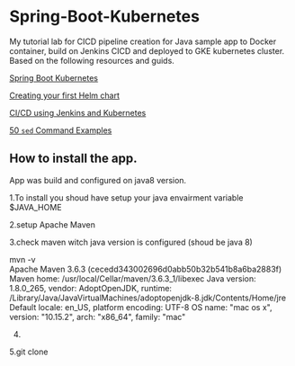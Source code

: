 # Spring-Boot-Kubernetes
My tutorial lab for CICD pipeline creation for Java sample app to Docker container, build on Jenkins  CICD and deployed to GKE kubernetes cluster.
Based on the following resources and guids.

[Spring Boot Kubernetes ](https://spring.io/guides/gs/spring-boot-kubernetes/)

[Creating your first Helm chart](https://www.youtube.com/watch?v=3GPpm2nZb2s)

[CI/CD using Jenkins and Kubernetes](https://medium.com/@ievgen.degtiarenko/ci-cd-using-jenkins-and-kubernetes-3ae7a11fdf76)

[50 `sed` Command Examples](https://linuxhint.com/50_sed_command_examples/)


## How to install the app.
App was build and configured on java8 version.

1.To install you shoud have setup your java envairment variable
$JAVA_HOME

2.setup Apache Maven


3.check maven witch java version is configured (shoud be java 8)

mvn -v                     
Apache Maven 3.6.3 (cecedd343002696d0abb50b32b541b8a6ba2883f)
Maven home: /usr/local/Cellar/maven/3.6.3_1/libexec
Java version: 1.8.0_265, vendor: AdoptOpenJDK, runtime: /Library/Java/JavaVirtualMachines/adoptopenjdk-8.jdk/Contents/Home/jre
Default locale: en_US, platform encoding: UTF-8
OS name: "mac os x", version: "10.15.2", arch: "x86_64", family: "mac"

4.

5.git clone 
 
